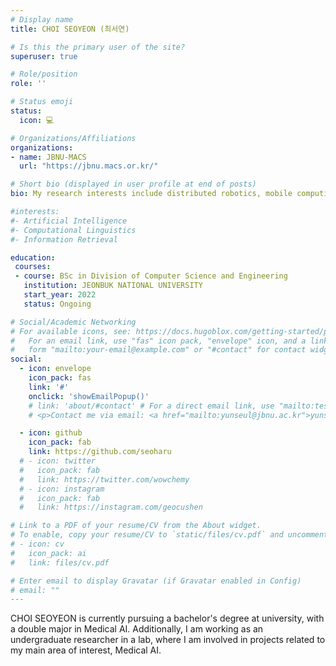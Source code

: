 ```yaml
---
# Display name
title: CHOI SEOYEON (최서연)

# Is this the primary user of the site?
superuser: true

# Role/position
role: ''

# Status emoji
status:
  icon: 💻

# Organizations/Affiliations
organizations:
- name: JBNU-MACS
  url: "https://jbnu.macs.or.kr/"

# Short bio (displayed in user profile at end of posts)
bio: My research interests include distributed robotics, mobile computing and programmable matter.

#interests:
#- Artificial Intelligence
#- Computational Linguistics
#- Information Retrieval

education:
 courses:
 - course: BSc in Division of Computer Science and Engineering 
   institution: JEONBUK NATIONAL UNIVERSITY
   start_year: 2022
   status: Ongoing

# Social/Academic Networking
# For available icons, see: https://docs.hugoblox.com/getting-started/page-builder/#icons
#   For an email link, use "fas" icon pack, "envelope" icon, and a link in the
#   form "mailto:your-email@example.com" or "#contact" for contact widget.
social:
  - icon: envelope
    icon_pack: fas
    link: '#'
    onclick: 'showEmailPopup()' 
    # link: 'about/#contact' # For a direct email link, use "mailto:test@example.org".
    # <p>Contact me via email: <a href="mailto:yunseul@jbnu.ac.kr">yunseul@jbnu.ac.kr</a></p>

  - icon: github
    icon_pack: fab
    link: https://github.com/seoharu
  # - icon: twitter
  #   icon_pack: fab
  #   link: https://twitter.com/wowchemy
  # - icon: instagram
  #   icon_pack: fab
  #   link: https://instagram.com/geocushen

# Link to a PDF of your resume/CV from the About widget.
# To enable, copy your resume/CV to `static/files/cv.pdf` and uncomment the lines below.
# - icon: cv
#   icon_pack: ai
#   link: files/cv.pdf

# Enter email to display Gravatar (if Gravatar enabled in Config)
# email: ""
---
```


CHOI SEOYEON is currently pursuing a bachelor's degree at university, with a double major in Medical AI. 
Additionally, I am working as an undergraduate researcher in a lab, where I am involved in projects related to my main area of interest, Medical AI.


<!-- <script>
  function showEmailPopup() {
    document.getElementById("emailPopup").style.display = "block";
  }

  function closeEmailPopup() {
    document.getElementById("emailPopup").style.display = "none";
  }
</script> -->

<div id="emailPopup" class="modal" style="display:none;">
  <div class="modal-content">
    <span class="close" onclick="closeEmailPopup()">&times;</span>
    <p>Contact me via email: <a href="mailto:yunseul@jbnu.ac.kr">yunseul@jbnu.ac.kr</a></p>
  </div>
</div>

<style>
.modal {
  position: fixed;
  z-index: 1;
  left: 0;
  top: 0;
  width: 100%;
  height: 100%;
  background-color: rgba(0,0,0,0.5);
}

.modal-content {
  background-color: white;
  margin: 15% auto;
  padding: 20px;
  width: 80%;
}

.close {
  float: right;
  font-size: 28px;
  cursor: pointer;
}
</style>
